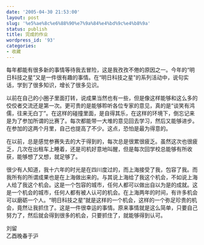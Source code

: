 ```yaml
---
date: '2005-04-30 21:53:00'
layout: post
slug: '%e5%ae%8c%e6%88%90%e7%9a%84%e4%bd%9c%e4%b8%9a'
status: publish
title: 完成的作业
wordpress_id: '93'
categories:
- 收藏
---
```


每年都能有很多新的事情等待我去冒险，这是我孜孜不倦的原因之一。今年的“明日科技之星”又是一件很有趣的事情。在“明日科技之星”的系列活动中，说句实话，学到了很多知识，增长了很多见识。 

以前在自己的小圈子里面打转，说成果当然也有一些，但是像这样能够和这么多的佼佼者交流还是第一次。更可贵的是能够聆听各位专家的意见，真的是“谈笑有鸿儒，往来无白丁”。在这样的碰撞里面，是自得其乐，在这样的环境下，倒忘记来是为了参加所谓的比赛了。每次都能带一大堆的意见回去学习，然后又能够进步。在参加的这两个月里，自己也提高了不少。这点，恐怕是最为得意的。 

在以前，总是感觉参赛失去的大于得到的，每次总是很累很疲乏。虽然这次也很疲乏，几次在出租车上睡着，还是司机好意地叫醒，但是每次回学校总能够有所收获，能够想了又想，就足够了。 

很少有人知道，我十六年的时光是在四川度过的，而上海接受了我，包容了我。而我所有的所谓成果也是在上海做出来的。与其说上海给了我这个机会，不如说上海人给了我这个机会。这是一个包容的城市，任何人都可以做出自以为是的成就。这是一个机会的城市，任何人都有被人认可的机会。在上海两年的时间，有许多机会可以磨砺一个人。“明日科技之星”就是这样的一个机会，这样的一个弥足珍贵的机会，竟然让我抓住了。这是一件很幸运的事情。原来事情就是这么简单，只要自己努力了，然后就会得到很多的机会，只要抓住了，就能够得到认可。 

刘留  
乙酉晚春于沪
